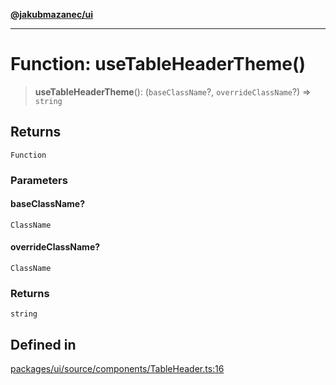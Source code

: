 [**@jakubmazanec/ui**](../README.md)

---

# Function: useTableHeaderTheme()

> **useTableHeaderTheme**(): (`baseClassName`?, `overrideClassName`?) => `string`

## Returns

`Function`

### Parameters

#### baseClassName?

`ClassName`

#### overrideClassName?

`ClassName`

### Returns

`string`

## Defined in

[packages/ui/source/components/TableHeader.ts:16](https://github.com/jakubmazanec/tools/blob/92d3fc1374d1ad6d45198d05d061e0f856a89434/packages/ui/source/components/TableHeader.ts#L16)
